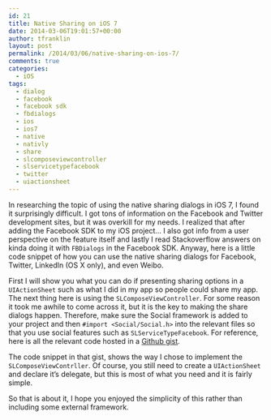 ```yaml
---
id: 21
title: Native Sharing on iOS 7
date: 2014-03-06T19:01:57+00:00
author: tfranklin
layout: post
permalink: /2014/03/06/native-sharing-on-ios-7/
comments: true
categories:
  - iOS
tags:
  - dialog
  - facebook
  - facebook sdk
  - fbdialogs
  - ios
  - ios7
  - native
  - nativly
  - share
  - slcomposeviewcontroller
  - slservicetypefacebook
  - twitter
  - uiactionsheet
---
```

In researching the topic of using the native sharing dialogs in iOS 7, I found it surprisingly difficult. I got tons of information on the Facebook and Twitter development sites, but it was overkill for my needs. I realized that after adding the Facebook SDK to my iOS project&#8230; I also got info from a user perspective on the feature itself and lastly I read Stackoverflow answers on kinda doing it with `FBDialogs` in the Facebook SDK. Anyway, here is a little code snippet of how you can use the native sharing dialogs for Facebook, Twitter, LinkedIn (OS X only), and even Weibo.

First I will show you what you can do if presenting sharing options in a `UIActionSheet` such as what I did in my app so people could share my app. The next thing here is using the `SLComposeViewController`. For some reason it took me awhile to come across it, but it is the key to making the share dialogs happen. Therefore, make sure the Social framework is added to your project and then `#import <Social/Social.h>` into the relevant files so that you use social features such as `SLServiceTypeFacebook`. For reference, here is all the relevant code hosted in a <a href="https://gist.github.com/tfrank64/9403006" target="_blank">Github gist</a>.

The code snippet in that gist, shows the way I chose to implement the `SLComposeViewContrller`. Of course, you still need to create a `UIActionSheet` and declare it&#8217;s delegate, but this is most of what you need and it is fairly simple.

So that is about it, I hope you enjoyed the simplicity of this rather than including some external framework.
